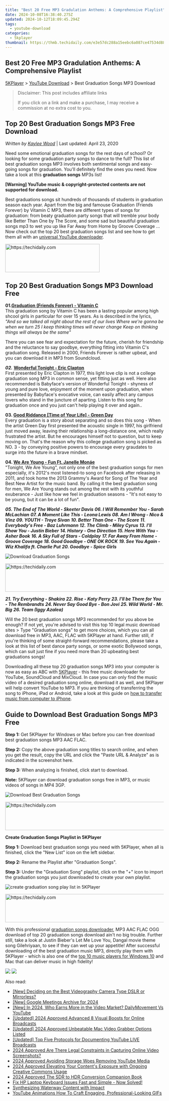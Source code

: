 ```yaml
---
title: "Best 20 Free MP3 Gradulation Anthems: A Comprehensive Playlist"
date: 2024-10-08T16:38:40.275Z
updated: 2024-10-12T18:09:45.294Z
tags:
  - youtube-download
categories:
  - 5kplayer
thumbnail: https://thmb.techidaily.com/e3e57dc288a15eebc6a087ce47534d889b154128f1cec9b763b947b83648c7c9.jpg
---
```


## Best 20 Free MP3 Gradulation Anthems: A Comprehensive Playlist

[5KPlayer](https://tools.techidaily.com/5kplayer/products/) \> [YouTube Download](https://tools.techidaily.com/5kplayer/youtube-download/) \> Best Graduation Songs MP3 Download

>  Disclaimer: This post includes affiliate links
>
>  If you click on a link and make a purchase, I may receive a commission at no extra cost to you.
>

## Top 20 Best Graduation Songs MP3 Free Download

 _Written by [Kaylee Wood](https://www.quora.com/profile/Amanda-Hu-21)_ | Last updated: April 23, 2020 

Need some emotional graduation songs for the rest days of school? Or looking for some graduation party songs to dance to the full? This list of best graduation songs MP3 involves both sentimental songs and easy-going songs for graduation. You'll definitely find the ones you need. Now take a look at this **graduation songs** MP3s list!

**\[Warning\] YouTube music & copyright-protected contents are not supported for download.**

Best graduations songs sit hundreds of thousands of students in graduation season each year. Apart from the big and famouse Graduation (Friends Forever) by Vitamin C MP3, there are different types of songs for graduation: from beaty graduation party songs that will tremble your body like Better Than One by The Score, and some sad but beautiful graduation songs mp3 to wet you up like Far Away from Home by Groove Coverage ... Now check out the top 20 best graduation songs list and see how to get them all with an [universal YouTube downloader](https://tools.techidaily.com/5kplayer/youtube-download/). 

<!-- affiliate ads begin -->
<a href="https://aligracehair.sjv.io/c/5597632/2006928/19272" target="_top" id="2006928">
  <img src="//a.impactradius-go.com/display-ad/19272-2006928" border="0" alt="https://techidaily.com" width="300" height="90"/>
</a>
<img height="0" width="0" src="https://aligracehair.sjv.io/i/5597632/2006928/19272" style="position:absolute;visibility:hidden;" border="0" />
<!-- affiliate ads end -->

## Top 20 Best Graduation Songs MP3 Download Free

**01.[Graduation (Friends Forever) - Vitamin C](https://youtu.be/foyAOoVagWw)**  
 This graduation song by Vitamin C has been a lasting popular among high shcool girls in particular for over 15 years. As is described in the lyrics,   
_"And so we talked all night about the rest of our lives_ 
_Where we're gonna be when we turn 25_ 
_I keep thinking times will never change_ 
_Keep on thinking things will always be the same"_

There you can see fear and expectation for the future, cherish for friendship and the reluctance to say goodbye, everything fitting into Vitamin C's graduation song. Released in 2000, Friends Forever is rather upbeat, and you can download it in MP3 from Soundcloud.

_**02\.**_ **[Wonderful Tonight - Eric Clapton](https://youtu.be/vUSzL2leaFM)**  
 First presented by Eric Clapton in 1977, this light love clip is not a college graduation song MP3 in common sense, yet fitting just as well. Here also recommended is Babyface's version of Wonderful Tonight - shyness of young and pure love, enjoyment of the moment upon graduation, when presented by Babyface's evocative voice, can easily affect any campus lovers who stand in the juncture of aparting. Listen to this song for graduation once and you just can't help playing it over and again.. 

**03\. [Good Riddance \[Time of Your Life\] - Green Day](https://youtu.be/CnQ8N1KacJc)**  
 Every graduation is a story about separating and so does this song - When the artist Green Day first presented the acoustic single in 1997, his girlfriend just moved away, leaving their relationship a long-distance one, which really frustrated the artist. But he encourages himself not to question, but to keep moving on. That's the reason why this college graduation song is picked as NO. 3 - by conveying positive powers to encourage every graudates to surge into the future in a brave mindset.

**04\. [We Are Young - Fun Ft. Janelle Monáe](https://youtu.be/Sv6dMFF%5Fyts)**  
 "Tonight, We Are Young", not only one of the best graduation songs for men especially, it's 2012's most listened-to song on Facebook after releasing in 2011, and took home the 2013 Grammy's Award for Song of The Year and Best New Artist for the music band. By calling it the best graduation song for men, We Are Young stands out among the rest with its youthful exuberance - Just like how we feel in graduation seasons - "It's not easy to be young, but it can be a lot of fun".

_**05\. The End of The World - Skeeter Davis**_ 
_**06\. I Will Remember You - Sarah McLachian**_ 
 _**07\. A Moment Like This - Leona Lewis**_ 
 _**08\. Am I Wrong - Nico & Vinz**_ 
_**09\. YOUTH - Troye Sivan**_ 
_**10\. Better Than One - The Score**_ 
_**11\. Everybody's Free - Baz Luhrmann**_ 
_**12\. The Climb - Miley Cyrus**_ 
_**13\. I'll Show You - Justin Bieber**_ 
_**14\. History - One Direction**_ 
_**15\. Here With You - Asher Book**_ 
_**16\. A Sky Full of Stars - Coldplay**_ 
_**17\. Far Away From Home - Groove Coverage**_ 
_**18\. Good Goodbye - ONE OK ROCK**_ 
_**19\. See You Again - Wiz Khalifa ft. Charlie Put**_ 
_**20\. Goodbye - Spice Girls**_

![Download Graduation Songs](https://www.5kplayer.com/youtube-download/img/graduation-songs.jpg) 

<!-- affiliate ads begin -->
<a href="https://appsumo.8odi.net/c/5597632/2123735/7443" target="_top" id="2123735">
  <img src="//a.impactradius-go.com/display-ad/7443-2123735" border="0" alt="https://techidaily.com" width="600" height="90"/>
</a>
<img height="0" width="0" src="https://appsumo.8odi.net/i/5597632/2123735/7443" style="position:absolute;visibility:hidden;" border="0" />
<!-- affiliate ads end -->

**_21\. Try Everything - Shakira_** 
**_22\. Rise - Katy Perry_** 
 **_23\. I'll be There for You - The Rembrandts_** 
 **_24\. Never Say Good Bye - Bon Jovi_** 
**_25\. Wild World - Mr. Big_** 
 **_26\. Team (Iggy Azalea)_**

Will the 20 best graduation songs MP3 recommended for you above be enough? If not yet, you're advised to visit this top 10 legal music download sites > Type "Graduation songs" to get more choices, which you can all download free in MP3, AAC, FLAC with 5KPlayer at hand. Further still, if you're thinking of some straight-forward recommendations, please take a look at this list of best dance party songs, or some exotic Bollywood songs, which can suit just fine if you need more than 20 upbeating best graduations songs!

Downloading all these top 20 graduation songs MP3 into your computer is now as easy as ABC with [5KPlayer](https://tools.techidaily.com/5kplayer/products/) \- this free music downloader for YouTube, SoundCloud and MixCloud. In case you can only find the music video of a desired graduation song online, download it as well, and 5KPlayer will help convert YouTube to MP3\. If you are thinking of transferring the song to iPhone, iPad or Android, take a look at this guide on [how to transfer music from computer to iPhone](https://tools.techidaily.com/5kplayer/youtube-download/). 

##  Guide to Download Best Graduation Songs MP3 Free

**Step 1:** Get 5KPlayer for Windows or Mac before you can free download best graduation songs MP3 AAC FLAC. 

**Step 2:** Copy the above graduation song titles to search online, and when you get the result, copy the URL and click the "Paste URL & Analyze" as is indicated in the screenshot here. 

**Step 3:** When analyzing is finished, click start to download. 

**Note:** 5KPlayer can download graduation songs free in MP3, or music videos of songs in MP4 3GP.

![Download Best Graduation Songs](https://www.5kplayer.com/youtube-download/img/download-graduation-song.jpg)

<!-- affiliate ads begin -->
<a href="https://appsumo.8odi.net/c/5597632/2043618/7443" target="_top" id="2043618">
  <img src="//a.impactradius-go.com/display-ad/7443-2043618" border="0" alt="https://techidaily.com" width="728" height="90"/>
</a>
<img height="0" width="0" src="https://appsumo.8odi.net/i/5597632/2043618/7443" style="position:absolute;visibility:hidden;" border="0" />
<!-- affiliate ads end -->

**Create Graduation Songs Playlist in 5KPlayer**

**Step 1:** Download best graduation songs you need with 5KPlayer, when all is finished, click the "New List" icon on the left sidebar.

**Step 2:** Rename the Playlist after "Graduation Songs". 

**Step 3:** Under the "Graduation Song" playlist, click on the "+" icon to import the graduation songs you just downloaded to create your own playlist.

![create graduation song play list in 5KPlayer](https://www.5kplayer.com/youtube-download/img/download-graduation-song-playlist.jpg) 

<!-- affiliate ads begin -->
<a href="https://aligracehair.sjv.io/c/5597632/1997695/19272" target="_top" id="1997695">
  <img src="//a.impactradius-go.com/display-ad/19272-1997695" border="0" alt="https://techidaily.com" width="728" height="90"/>
</a>
<img height="0" width="0" src="https://aligracehair.sjv.io/i/5597632/1997695/19272" style="position:absolute;visibility:hidden;" border="0" />
<!-- affiliate ads end -->

With this professional [graduation songs downloader](https://tools.techidaily.com/5kplayer/youtube-download/), MP3 AAC FLAC OGG download of top 20 graduation songs download ain't no big trouble. Further still, take a look at Justin Bieber's Let Me Love You, Dangal movie theme song Gilehriyaan, to see if they can wet up your appetitle! After successful downloading of the best graduation music MP3, directly play them with 5KPlayer - which is also one of the [top 10 music players for Windows 10](https://tools.techidaily.com/5kplayer/video-music-player/) and Mac that can deliver music in high fidelity!

[![](https://www.5kplayer.com/youtube-download/../button/freedownwhitewin.png)](https://tools.techidaily.com/5kplayer/products/) [![](https://www.5kplayer.com/youtube-download/../button/freedownbackmac.png)](https://tools.techidaily.com/5kplayer/products/)

<ins class="adsbygoogle"
     style="display:block"
     data-ad-format="autorelaxed"
     data-ad-client="ca-pub-7571918770474297"
     data-ad-slot="1223367746"></ins>

<ins class="adsbygoogle"
     style="display:block"
     data-ad-client="ca-pub-7571918770474297"
     data-ad-slot="8358498916"
     data-ad-format="auto"
     data-full-width-responsive="true"></ins>

<span class="atpl-alsoreadstyle">Also read:</span>
<div><ul>
<li><a href="https://youtube-video-recordings.techidaily.com/new-deciding-on-the-best-videography-camera-type-dslr-or-mirrorless/"><u>[New] Deciding on the Best Videography Camera Type DSLR or Mirrorless?</u></a></li>
<li><a href="https://video-capture.techidaily.com/new-google-meetings-archive-for-2024/"><u>[New] Google Meetings Archive for 2024</u></a></li>
<li><a href="https://youtube-web.techidaily.com/n-2024-who-earns-more-in-the-video-market-dailymovement-vs-youtube/"><u>[New] In 2024, Who Earns More in the Video Market? DailyMovement Vs YouTube</u></a></li>
<li><a href="https://vp-tips.techidaily.com/updated-2024-approved-advanced-8-visual-boosts-for-online-broadcasts/"><u>[Updated] 2024 Approved Advanced 8 Visual Boosts for Online Broadcasts</u></a></li>
<li><a href="https://remote-screen-capture.techidaily.com/updated-2024-approved-unbeatable-mac-video-grabber-options-listed/"><u>[Updated] 2024 Approved Unbeatable Mac Video Grabber Options Listed</u></a></li>
<li><a href="https://on-screen-recording.techidaily.com/updated-top-five-protocols-for-documenting-youtube-live-broadcasts/"><u>[Updated] Top Five Protocols for Documenting YouTube LIVE Broadcasts</u></a></li>
<li><a href="https://youtube-video-recordings.techidaily.com/2024-approved-are-there-legal-constraints-in-capturing-online-video-screenshots/"><u>2024 Approved Are There Legal Constraints in Capturing Online Video Screenshots?</u></a></li>
<li><a href="https://youtube-video-recordings.techidaily.com/2024-approved-avoiding-storage-woes-removing-youtube-media/"><u>2024 Approved Avoiding Storage Woes Removing YouTube Media</u></a></li>
<li><a href="https://youtube-video-recordings.techidaily.com/2024-approved-elevating-your-contents-exposure-with-ongoing-creative-commons-usage/"><u>2024 Approved Elevating Your Content's Exposure with Ongoing Creative Commons Usage</u></a></li>
<li><a href="https://article-posts.techidaily.com/2024-approved-the-sdr-to-hdr-conversion-companion-book/"><u>2024 Approved The SDR to HDR Conversion Companion Book</u></a></li>
<li><a href="https://win-howtos.techidaily.com/1723203776043-fix-hp-laptop-keyboard-issues-fast-and-simple-now-solved/"><u>Fix HP Laptop Keyboard Issues Fast and Simple - Now Solved!</u></a></li>
<li><a href="https://youtube-video-recordings.techidaily.com/synthesizing-waterway-content-with-impact/"><u>Synthesizing Waterway Content with Impact</u></a></li>
<li><a href="https://youtube-video-recordings.techidaily.com/youtube-animations-how-to-craft-engaging-professional-looking-gifs/"><u>YouTube Animations How To Craft Engaging, Professional-Looking GIFs</u></a></li>
</ul></div>

